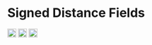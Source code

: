 # Signed Distance Fields
[<img alt="github" src="https://img.shields.io/badge/github-dtolnay/syn-8da0cb?style=for-the-badge&labelColor=555555&logo=github" height="20">](https://github.com/MAA28/Signed-Distance-Fields)
[<img alt="crates.io" src="https://img.shields.io/crates/v/syn.svg?style=for-the-badge&color=fc8d62&logo=rust" height="20">](https://crates.io/crates/signed_distance_fields)
[<img alt="docs.rs" src="https://img.shields.io/badge/docs.rs-syn-66c2a5?style=for-the-badge&labelColor=555555&logo=docs.rs" height="20">](https://docs.rs/crate/signed_distance_fields/1.0.0)


